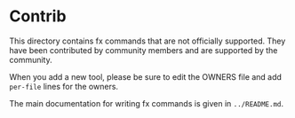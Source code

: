 # Contrib

This directory contains fx commands that are not officially supported.
They have been contributed by community members and are supported
by the community.

When you add a new tool, please be sure to edit the OWNERS file and add
`per-file` lines for the owners.

The main documentation for writing fx commands is given in `../README.md`.
